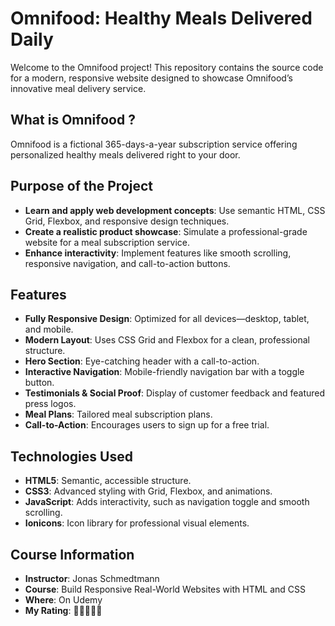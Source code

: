 # Omnifood: Healthy Meals Delivered Daily
Welcome to the Omnifood project! This repository contains the source code for a modern, responsive website designed to showcase Omnifood’s innovative meal delivery service. 

## What is Omnifood ?
Omnifood is a fictional 365-days-a-year subscription service offering personalized healthy meals delivered right to your door. 

## Purpose of the Project
- **Learn and apply web development concepts**: Use semantic HTML, CSS Grid, Flexbox, and responsive design techniques.
- **Create a realistic product showcase**: Simulate a professional-grade website for a meal subscription service.
- **Enhance interactivity**: Implement features like smooth scrolling, responsive navigation, and call-to-action buttons.

## Features
- **Fully Responsive Design**: Optimized for all devices—desktop, tablet, and mobile.
- **Modern Layout**: Uses CSS Grid and Flexbox for a clean, professional structure.
- **Hero Section**: Eye-catching header with a call-to-action.
- **Interactive Navigation**: Mobile-friendly navigation bar with a toggle button.
- **Testimonials & Social Proof**: Display of customer feedback and featured press logos.
- **Meal Plans**: Tailored meal subscription plans.
- **Call-to-Action**: Encourages users to sign up for a free trial.

## Technologies Used
- **HTML5**: Semantic, accessible structure.
- **CSS3**: Advanced styling with Grid, Flexbox, and animations.
- **JavaScript**: Adds interactivity, such as navigation toggle and smooth scrolling.
- **Ionicons**: Icon library for professional visual elements.

## Course Information
- **Instructor**: Jonas Schmedtmann
- **Course**: Build Responsive Real-World Websites with HTML and CSS
- **Where**: On Udemy
- **My Rating**: 🌟🌟🌟🌟🌟
